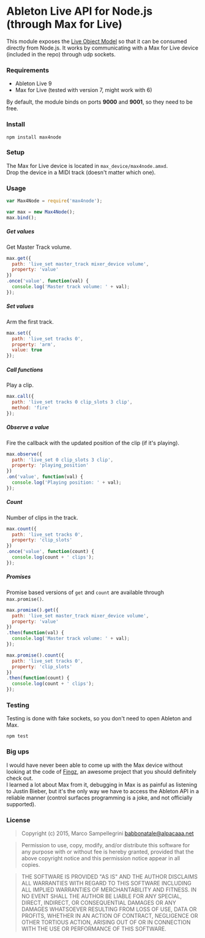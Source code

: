 
# Ableton Live API for Node.js (through Max for Live)

This module exposes the [Live Object Model](https://cycling74.com/docs/max6/dynamic/c74_docs.html#live_object_model)
so that it can be consumed directly from Node.js. It works by communicating with a Max for Live device (included in the repo)
through udp sockets.


### Requirements

* Ableton Live 9
* Max for Live (tested with version 7, might work with 6)

By default, the module binds on ports __9000__ and __9001__, so they need to be free.


### Install

`npm install max4node`


### Setup

The Max for Live device is located in `max_device/max4node.amxd`.  
Drop the device in a MIDI track (doesn't matter which one).


### Usage

```javascript
var Max4Node = require('max4node');

var max = new Max4Node();
max.bind();
```

##### Get values

Get Master Track volume.

```javascript
max.get({
  path: 'live_set master_track mixer_device volume',
  property: 'value'
})
.once('value', function(val) {
  console.log('Master track volume: ' + val);
});
```

##### Set values

Arm the first track.

```javascript
max.set({
  path: 'live_set tracks 0',
  property: 'arm',
  value: true
});
```

##### Call functions

Play a clip.

```javascript
max.call({
  path: 'live_set tracks 0 clip_slots 3 clip',
  method: 'fire'
});
```

##### Observe a value

Fire the callback with the updated position of the clip (if it's playing).

```javascript
max.observe({
  path: 'live_set 0 clip_slots 3 clip',
  property: 'playing_position'
})
.on('value', function(val) {
  console.log('Playing position: ' + val);
});
```

##### Count

Number of clips in the track.

```javascript
max.count({
  path: 'live_set tracks 0',
  property: 'clip_slots'
})
.once('value', function(count) {
  console.log(count + ' clips');
});
```

##### Promises

Promise based versions of `get` and `count` are available through `max.promise()`.

```javascript
max.promise().get({
  path: 'live_set master_track mixer_device volume',
  property: 'value'
})
.then(function(val) {
  console.log('Master track volume: ' + val);
});

max.promise().count({
  path: 'live_set tracks 0',
  property: 'clip_slots'
})
.then(function(count) {
  console.log(count + ' clips');
});
```

### Testing

Testing is done with fake sockets, so you don't need to open Ableton and Max.

`npm test`


### Big ups

I would have never been able to come up with the Max device without looking at the code of [Fingz](http://www.atmosphery.org/#!/labs/fingz), an awesome project that you should definitely check out.  
I learned a lot about Max from it, debugging in Max is as painful as listening to Justin Bieber, but it's the only
way we have to access the Ableton API in a reliable manner (control surfaces programming is a joke, and
not officially supported).


### License


> Copyright (c) 2015, Marco Sampellegrini <babbonatale@alpacaaa.net>


> Permission to use, copy, modify, and/or distribute this software for any purpose with or without fee is hereby granted, provided that the above copyright notice and this permission notice appear in all copies.

> THE SOFTWARE IS PROVIDED "AS IS" AND THE AUTHOR DISCLAIMS ALL WARRANTIES WITH REGARD TO THIS SOFTWARE INCLUDING ALL IMPLIED WARRANTIES OF MERCHANTABILITY AND FITNESS. IN NO EVENT SHALL THE AUTHOR BE LIABLE FOR ANY SPECIAL, DIRECT, INDIRECT, OR CONSEQUENTIAL DAMAGES OR ANY DAMAGES WHATSOEVER RESULTING FROM LOSS OF USE, DATA OR PROFITS, WHETHER IN AN ACTION OF CONTRACT, NEGLIGENCE OR OTHER TORTIOUS ACTION, ARISING OUT OF OR IN CONNECTION WITH THE USE OR PERFORMANCE OF THIS SOFTWARE.
